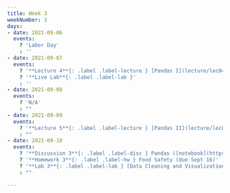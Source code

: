 ```yaml
---
title: Week 3
weekNumber: 3
days:
- date: 2021-09-06
  events:
    ? 'Labor Day'
    : ''
- date: 2021-09-07
  events:
    ? '**Lecture 4**{: .label .label-lecture } [Pandas I](lecture/lec04)'
    ? '**Live Lab**{: .label .label-lab }'
    : ''
- date: 2021-09-08
  events:
    ? 'N/A'
    : ""
- date: 2021-09-09
  events:
    ? '**Lecture 5**{: .label .label-lecture } [Pandas II](lecture/lec05)'
    : ""
- date: 2021-09-10
  events:
    ? '**Discussion 3**{: .label .label-disc } Pandas ([notebook](https://data100.datahub.berkeley.edu/hub/user-redirect/git-pull?repo=https%3A%2F%2Fgithub.com%2FDS-100%2Ffa21&urlpath=lab%2Ftree%2Ffa21%2Fdisc%2Fdisc03%2Fdisc03-pandas-student-blank.ipynb&branch=main)) ([pdf](https://drive.google.com/file/d/1o76HdcnXWGxCATo9w8zToTb_dYekrssr/view?usp=sharing))'
    ? '**Homework 3**{: .label .label-hw } Food Safety (due Sept 16)'
    ? '**Lab 3**{: .label .label-lab } [Data Cleaning and Visualization](https://data100.datahub.berkeley.edu/hub/user-redirect/git-pull?repo=https%3A%2F%2Fgithub.com%2FDS-100%2Ffa21&urlpath=lab%2Ftree%2Ffa21%2Flab%2Flab03%2Flab03.ipynb&branch=main) (due Sept 14)'
    : ""

---
```

